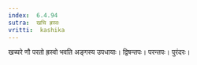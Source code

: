 ```yaml
---
index:  6.4.94
sutra:  खचि ह्रस्वः
vritti:  kashika 
---
```


खच्परे णौ परतो ह्रस्वो भवति अङ्गस्य उपधायाः। द्विषन्तपः। परन्तपः। पुरंदरः।

